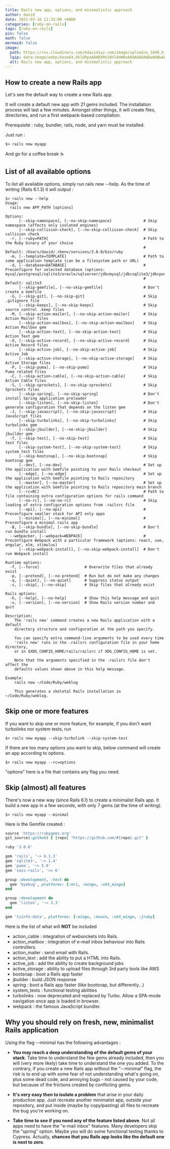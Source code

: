 ```yaml
---
title: Rails new app, options, and minimalistic approach
author: david
date: 2021-03-16 11:33:00 +0800
categories: [ruby-on-rails]
tags: [ruby-on-rails]
pin: false
math: false
mermaid: false
image:
  path: https://res.cloudinary.com/bdavidxyz-com/image/upload/w_1600,h_836,q_100/l_text:Karla_72_bold:Rails%20new%20app%20%20options%20%20and%20minimalistic%20approach,co_rgb:ffe4e6,c_fit,w_1400,h_240/fl_layer_apply,g_south_west,x_100,y_180/l_text:Karla_48:A%20Ruby-on-Rails%20tutorial,co_rgb:ffe4e680,c_fit,w_1400/fl_layer_apply,g_south_west,x_100,y_100/newblog/globals/bg_me.jpg
  lqip: data:image/webp;base64,UklGRpoAAABXRUJQVlA4WAoAAAAQAAAADwAABwAAQUxQSDIAAAARL0AmbZurmr57yyIiqE8oiG0bejIYEQTgqiDA9vqnsUSI6H+oAERp2HZ65qP/VIAWAFZQOCBCAAAA8AEAnQEqEAAIAAVAfCWkAALp8sF8rgRgAP7o9FDvMCkMde9PK7euH5M1m6VWoDXf2FkP3BqV0ZYbO6NA/VFIAAAA
  alt: Rails new app, options, and minimalistic approach
---
```


## How to create a new Rails app

Let's see the default way to create a new Rails app.

It will create a default new app with 21 gems included. The installation process will last a few minutes. Amongst other things, it will create files, directories, and run a first webpack-based compilation.

Prerequisite : ruby, bundler, rails, node, and yarn must be installed.

Just run :
 
```shell
$> rails new myapp
```

And go for a coffee break ☕

## List of all available options

To list all available options, simply run rails new --help. As the time of writing (Rails 6.1.3) it will output :

```shell
$> rails new --help
Usage:
  rails new APP_PATH [options]

Options:
      [--skip-namespace], [--no-skip-namespace]              # Skip namespace (affects only isolated engines)
      [--skip-collision-check], [--no-skip-collision-check]  # Skip collision check
  -r, [--ruby=PATH]                                          # Path to the Ruby binary of your choice
                                                             # Default: /Users/david/.rbenv/versions/3.0.0/bin/ruby
  -m, [--template=TEMPLATE]                                  # Path to some application template (can be a filesystem path or URL)
  -d, [--database=DATABASE]                                  # Preconfigure for selected database (options: mysql/postgresql/sqlite3/oracle/sqlserver/jdbcmysql/jdbcsqlite3/jdbcpostgresql/jdbc)
                                                             # Default: sqlite3
      [--skip-gemfile], [--no-skip-gemfile]                  # Don't create a Gemfile
  -G, [--skip-git], [--no-skip-git]                          # Skip .gitignore file
      [--skip-keeps], [--no-skip-keeps]                      # Skip source control .keep files
  -M, [--skip-action-mailer], [--no-skip-action-mailer]      # Skip Action Mailer files
      [--skip-action-mailbox], [--no-skip-action-mailbox]    # Skip Action Mailbox gem
      [--skip-action-text], [--no-skip-action-text]          # Skip Action Text gem
  -O, [--skip-active-record], [--no-skip-active-record]      # Skip Active Record files
      [--skip-active-job], [--no-skip-active-job]            # Skip Active Job
      [--skip-active-storage], [--no-skip-active-storage]    # Skip Active Storage files
  -P, [--skip-puma], [--no-skip-puma]                        # Skip Puma related files
  -C, [--skip-action-cable], [--no-skip-action-cable]        # Skip Action Cable files
  -S, [--skip-sprockets], [--no-skip-sprockets]              # Skip Sprockets files
      [--skip-spring], [--no-skip-spring]                    # Don't install Spring application preloader
      [--skip-listen], [--no-skip-listen]                    # Don't generate configuration that depends on the listen gem
  -J, [--skip-javascript], [--no-skip-javascript]            # Skip JavaScript files
      [--skip-turbolinks], [--no-skip-turbolinks]            # Skip turbolinks gem
      [--skip-jbuilder], [--no-skip-jbuilder]                # Skip jbuilder gem
  -T, [--skip-test], [--no-skip-test]                        # Skip test files
      [--skip-system-test], [--no-skip-system-test]          # Skip system test files
      [--skip-bootsnap], [--no-skip-bootsnap]                # Skip bootsnap gem
      [--dev], [--no-dev]                                    # Set up the application with Gemfile pointing to your Rails checkout
      [--edge], [--no-edge]                                  # Set up the application with Gemfile pointing to Rails repository
      [--master], [--no-master]                              # Set up the application with Gemfile pointing to Rails repository main branch
      [--rc=RC]                                              # Path to file containing extra configuration options for rails command
      [--no-rc], [--no-no-rc]                                # Skip loading of extra configuration options from .railsrc file
      [--api], [--no-api]                                    # Preconfigure smaller stack for API only apps
      [--minimal], [--no-minimal]                            # Preconfigure a minimal rails app
  -B, [--skip-bundle], [--no-skip-bundle]                    # Don't run bundle install
  --webpacker, [--webpack=WEBPACK]                           # Preconfigure Webpack with a particular framework (options: react, vue, angular, elm, stimulus)
      [--skip-webpack-install], [--no-skip-webpack-install]  # Don't run Webpack install

Runtime options:
  -f, [--force]                    # Overwrite files that already exist
  -p, [--pretend], [--no-pretend]  # Run but do not make any changes
  -q, [--quiet], [--no-quiet]      # Suppress status output
  -s, [--skip], [--no-skip]        # Skip files that already exist

Rails options:
  -h, [--help], [--no-help]        # Show this help message and quit
  -v, [--version], [--no-version]  # Show Rails version number and quit

Description:
    The 'rails new' command creates a new Rails application with a default
    directory structure and configuration at the path you specify.

    You can specify extra command-line arguments to be used every time
    'rails new' runs in the .railsrc configuration file in your home directory,
    or in $XDG_CONFIG_HOME/rails/railsrc if XDG_CONFIG_HOME is set.

    Note that the arguments specified in the .railsrc file don't affect the
    defaults values shown above in this help message.

Example:
    rails new ~/Code/Ruby/weblog

    This generates a skeletal Rails installation in ~/Code/Ruby/weblog.
```

## Skip one or more features

If you want to skip one or more feature, for example, if you don't want turbolinks nor system tests, run

```shell
$> rails new myapp --skip-turbolink --skip-system-test
```

If there are too many options you want to skip, below command will create an app according to options. 

```shell
$> rails new myapp --rc=options
```

"options" here is a file that contains any flag you need.

## Skip (almost) all features

There's now a new way (since Rails 6.1) to create a minimalist Rails app. It build a new app in a few seconds, with only 7 gems (at the time of writing).
```shell
$> rails new myapp --minimal
```

Here is the Gemfile created :
```ruby
source 'https://rubygems.org'
git_source(:github) { |repo| "https://github.com/#{repo}.git" }

ruby '3.0.0'

gem 'rails', '~> 6.1.3'
gem 'sqlite3', '~> 1.4'
gem 'puma', '~> 5.0'
gem 'sass-rails', '>= 6'

group :development, :test do
  gem 'byebug', platforms: [:mri, :mingw, :x64_mingw]
end

group :development do
  gem 'listen', '~> 3.3'
end

gem 'tzinfo-data', platforms: [:mingw, :mswin, :x64_mingw, :jruby]

```

Here is the list of what will **NOT** be included 

 - action_cable : integration of websockets into Rails.
 - action_mailbox : integration of e-mail inbox behaviour into Rails controllers.
 - action_mailer : send email with Rails. 
 - action_text : add the ability to put a HTML into Rails.
 - active_job : add the ability to create background jobs
 - active_storage : ability to upload files through 3rd party tools like AWS
 - bootsnap : boot a Rails app faster
 - jbuilder : build JSON response
 - spring : boot a Rails app faster (like bootsnap, but differently...)
 - system_tests : functional testing abilities
 - turbolinks : now deprecated and replaced by Turbo. Allow a SPA-mode navigation once app is loaded in browser.
 - webpack : the famous JavaScript bundler.

## Why you should rely on fresh, new, minimalist Rails application

Using the flag --minimal has the following advantages :

 - **You may reach a deep understanding of the default gems of your stack**. Take time to understand the few gems already included, then you will (very more likely) take time to understand the one you added. To the contrary, if you create a new Rails app without the "--minimal" flag, the risk is to end up with some fear of not understanding what's going on, plus some dead code, and annoying bugs - not caused by your code, but because of the frictions created by conflicting gems.
 
 - **It's very easy then to isolate a problem** that arise in your daily production app. Just recreate another minimalist app, outside your repository, and put inside (maybe by copy/pasting) all files to recreate the bug you're working on.

-  **Take time to see if you need any of the feature listed above**. Not all apps need to have the "e-mail inbox" features. Many developers skip the "spring" option. Maybe you will do some functional testing thanks to Cypress. Actually, **chances that you Rails app looks like the default one is next to zero**.
